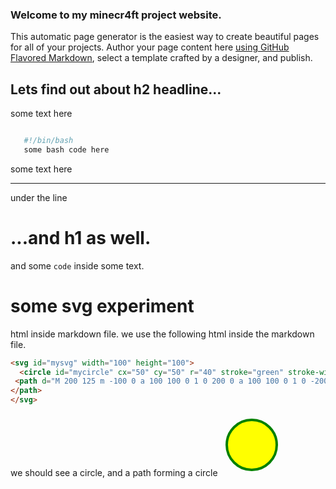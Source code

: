 ### Welcome to my minecr4ft project website.
 This automatic page generator is the easiest way to create beautiful pages for all of your projects. Author your page content here [using GitHub Flavored Markdown](https://guides.github.com/features/mastering-markdown/), select a template crafted by a designer, and publish.


## Lets find out about h2 headline...

 some text here

 ```bash

    #!/bin/bash
    some bash code here

``` 

some text here


----

under the line

# ...and h1 as well.

 and some `code` inside some text.
 
# some svg experiment

html inside markdown file. we use the following html inside the markdown file.

```html
<svg id="mysvg" width="100" height="100">
  <circle id="mycircle" cx="50" cy="50" r="40" stroke="green" stroke-width="4" fill="yellow" />
 <path d="M 200 125 m -100 0 a 100 100 0 1 0 200 0 a 100 100 0 1 0 -200 0" fill="yellow" id="mypath">
</path>
</svg>
```

we should see a circle, and a path forming a circle
<svg id="mysvg" width="100" height="100">
  <circle id="mycircle" cx="50" cy="50" r="40" stroke="green" stroke-width="4" fill="yellow" />
 <path d="M 200 125 m -100 0 a 100 100 0 1 0 200 0 a 100 100 0 1 0 -200 0" fill="yellow" id="mypath">
</path>
</svg>

